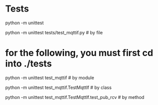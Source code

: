 # Tests
python -m unittest

python -m unittest tests/test_mqttif.py  # by file

#
# for the following, you must first cd into ./tests
python -m unittest test_mqttif # by module

python -m unittest test_mqttif.TestMqttIf # by class

python -m unittest test_mqttif.TestMqttIf.test_pub_rcv  # by method




